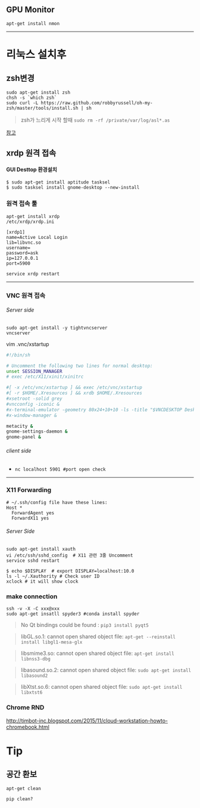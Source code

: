 
## GPU Monitor 

```
apt-get install nmon
```

---
# 리눅스 설치후
## zsh변경

```
sudo apt-get install zsh
chsh -s `which zsh`
sudo curl -L https://raw.github.com/robbyrussell/oh-my-zsh/master/tools/install.sh | sh
```
> zsh가 느리게 시작 할때 `sudo rm -rf /private/var/log/asl*.as`

[참고](https://nolboo.kim/blog/2015/08/21/oh-my-zsh/)


## xrdp 원격 접속

#### GUI Desttop 환경설치
```
$ sudo apt-get install aptitude tasksel
$ sudo tasksel install gnome-desktop --new-install
```


### 원격 접속 툴
```
apt-get install xrdp
/etc/xrdp/xrdp.ini

[xrdp1]
name=Active Local Login
lib=libvnc.so
username=
password=ask
ip=127.0.0.1
port=5900

service xrdp restart
```
---
### VNC  원격 접속
###### Server side
```
sudo apt-get install -y tightvncserver
vncserver
```
vim .vnc/xstartup

```bash
#!/bin/sh

# Uncomment the following two lines for normal desktop:
unset SESSION_MANAGER
# exec /etc/X11/xinit/xinitrc

#[ -x /etc/vnc/xstartup ] && exec /etc/vnc/xstartup
#[ -r $HOME/.Xresources ] && xrdb $HOME/.Xresources
#xsetroot -solid grey
#vncconfig -iconic &
#x-terminal-emulator -geometry 80x24+10+10 -ls -title "$VNCDESKTOP Desktop" &
#x-window-manager &

metacity &
gnome-settings-daemon &
gnome-panel &
```

###### client side
- `nc localhost 5901 #port open check`
---

### X11 Forwarding

```
# ~/.ssh/config file have these lines:
Host *
  ForwardAgent yes
  ForwardX11 yes
```

###### Server Side 
```
sudo apt-get install xauth
vi /etc/ssh/sshd_config  # X11 관련 3줄 Uncomment
service sshd restart

$ echo $DISPLAY  # export DISPLAY=localhost:10.0
ls -l ~/.Xauthority # Check user ID
xclock # it will show clock
```

### make connection
```
ssh -v -X -C xxx@xxx
sudo apt-get insatll spyder3 #conda install spyder
```

> No Qt bindings could be found : `pip3 install pyqt5`

> libGL.so.1: cannot open shared object file: `apt-get --reinstall install libgl1-mesa-glx`

> libsmime3.so: cannot open shared object file: `apt-get install libnss3-dbg`

> libasound.so.2: cannot open shared object file: `sudo apt-get install libasound2`

> libXtst.so.6: cannot open shared object file: `sudo apt-get install libxtst6`

### Chrome RND
http://timbot-inc.blogspot.com/2015/11/cloud-workstation-howto-chromebook.html

# Tip

## 공간 환보
```
apt-get clean

pip clean?
```
